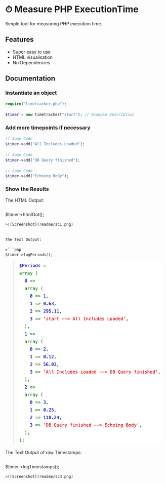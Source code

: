 # ⏱ Measure PHP ExecutionTime
Simple tool for measuring PHP execution time.

## Features
- Super easy to use
- HTML visualisation
- No Dependencies

## Documentation
### Instantiate an object

```php
require("timetracker.php");

$timer = new timetracker("start"); // Example Description
```

### Add more timepoints if necessary

```php
// Some Code
$timer->add("All Includes Loaded");

// Some Code
$timer->add("DB Query finished");

// Some Code
$timer->add("Echoing Body");
```

### Show the Results
The HTML Output:

>```php
$timer->htmlOut();
```
>![Screenshot](readme/sc1.png)


The Text Output:

>```php
$timer->logPeriods();
```
>![Screenshot](readme/sc2.png)


The Text Output of raw Timestamps:

>```php
$timer->logTimestamps();
```
>![Screenshot](readme/sc3.png)
